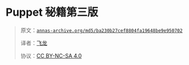 # Puppet 秘籍第三版

> 原文：[`annas-archive.org/md5/ba230b27cef8804fa19648be9e950702`](https://annas-archive.org/md5/ba230b27cef8804fa19648be9e950702)
> 
> 译者：[飞龙](https://github.com/wizardforcel)
> 
> 协议：[CC BY-NC-SA 4.0](http://creativecommons.org/licenses/by-nc-sa/4.0/)